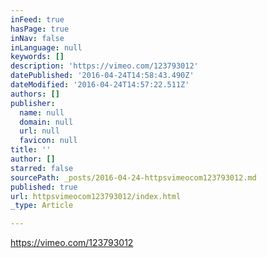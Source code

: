 ```yaml
---
inFeed: true
hasPage: true
inNav: false
inLanguage: null
keywords: []
description: 'https://vimeo.com/123793012'
datePublished: '2016-04-24T14:58:43.490Z'
dateModified: '2016-04-24T14:57:22.511Z'
authors: []
publisher:
  name: null
  domain: null
  url: null
  favicon: null
title: ''
author: []
starred: false
sourcePath: _posts/2016-04-24-httpsvimeocom123793012.md
published: true
url: httpsvimeocom123793012/index.html
_type: Article

---
```

https://vimeo.com/123793012